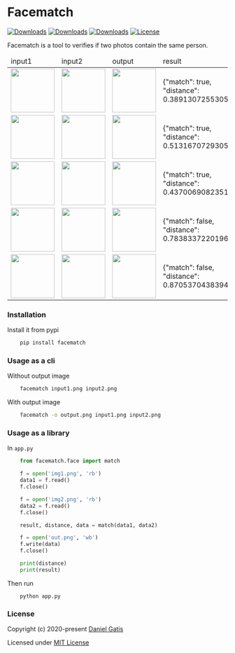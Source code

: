 
# Facematch

[![Downloads](https://pepy.tech/badge/facematch)](https://pepy.tech/project/facematch)
[![Downloads](https://pepy.tech/badge/facematch/month)](https://pepy.tech/project/facematch/month)
[![Downloads](https://pepy.tech/badge/facematch/week)](https://pepy.tech/project/facematch/week)
[![License](https://img.shields.io/badge/License-MIT-blue.svg)](https://img.shields.io/badge/License-MIT-blue.svg)

Facematch is a tool to verifies if two photos contain the same person.

<table>
    <thead>
        <tr>
            <td>input1</td>
            <td>input2</td>
            <td>output</td>
            <td>result</td>
        </tr>
    </thead>
    <tbody>
        <tr>
            <td><img src="https://raw.githubusercontent.com/danielgatis/facematch/master/examples/daniel1.jpg" width="100" /></td>
            <td><img src="https://raw.githubusercontent.com/danielgatis/facematch/master/examples/doc.png" width="100" /></td>
            <td><img src="https://raw.githubusercontent.com/danielgatis/facematch/master/examples/daniel1-doc.png" width="100" /></td>
            <td><span>{"match": true, "distance": 0.38913072553055295}</span></td>
        </tr>
        <tr>
            <td><img src="https://raw.githubusercontent.com/danielgatis/facematch/master/examples/daniel2.jpg" width="100" /></td>
            <td><img src="https://raw.githubusercontent.com/danielgatis/facematch/master/examples/doc.png" width="100" /></td>
            <td><img src="https://raw.githubusercontent.com/danielgatis/facematch/master/examples/daniel2-doc.png" width="100" /></td>
            <td><span>{"match": true, "distance": 0.5131670729305189}</span></td>
        </tr>
        <tr>
            <td><img src="https://raw.githubusercontent.com/danielgatis/facematch/master/examples/daniel1.jpg" width="100" /></td>
            <td><img src="https://raw.githubusercontent.com/danielgatis/facematch/master/examples/daniel2.jpg" width="100" /></td>
            <td><img src="https://raw.githubusercontent.com/danielgatis/facematch/master/examples/daniel1-daniel2.png" width="100" /></td>
            <td><span>{"match": true, "distance": 0.4370069082351905}</span></td>
        </tr>
        <tr>
            <td><img src="https://raw.githubusercontent.com/danielgatis/facematch/master/examples/ronaldinho1.jpg" width="100" /></td>
            <td><img src="https://raw.githubusercontent.com/danielgatis/facematch/master/examples/doc.png" width="100" /></td>
            <td><img src="https://raw.githubusercontent.com/danielgatis/facematch/master/examples/ronaldinho1-doc.png" width="100" /></td>
            <td><span>{"match": false, "distance": 0.7838337220196059}</span></td>
        </tr>
        <tr>
            <td><img src="https://raw.githubusercontent.com/danielgatis/facematch/master/examples/daniel1.jpg" width="100" /></td>
            <td><img src="https://raw.githubusercontent.com/danielgatis/facematch/master/examples/ronaldinho1.jpg" width="100" /></td>
            <td><img src="https://raw.githubusercontent.com/danielgatis/facematch/master/examples/daniel1-ronaldinho1.png" width="100" /></td>
            <td><span>{"match": false, "distance": 0.8705370438394476}u</span></td>
        </tr>
    </tbody>
</table>

### Installation

Install it from pypi

```bash
    pip install facematch
```

### Usage as a cli

Without output image
```bash
    facematch input1.png input2.png
```

With output image
```bash
    facematch -o output.png input1.png input2.png
```

### Usage as a library

In `app.py`

```python
    from facematch.face import match

    f = open('img1.png', 'rb')
    data1 = f.read()
    f.close()

    f = open('img2.png', 'rb')
    data2 = f.read()
    f.close()

    result, distance, data = match(data1, data2)

    f = open('out.png', 'wb')
    f.write(data)
    f.close()

    print(distance)
    print(result)
```

Then run
```
    python app.py
```

### License

Copyright (c) 2020-present [Daniel Gatis](https://github.com/danielgatis)

Licensed under [MIT License](./LICENSE.txt)

